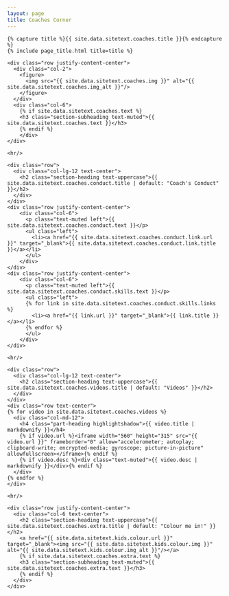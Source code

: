 ```yaml
---
layout: page
title: Coaches Corner
---
```

<section class="page-section" id="{{ site.data.sitetext.coaches.section | default: "coaches" }}">
  <div class="container">

    {% capture title %}{{ site.data.sitetext.coaches.title }}{% endcapture %}
    {% include page_title.html title=title %}

    <div class="row justify-content-center">
      <div class="col-2">
        <figure>
          <img src="{{ site.data.sitetext.coaches.img }}" alt="{{ site.data.sitetext.coaches.img_alt }}"/>
        </figure>
      </div>
      <div class="col-6">    
        {% if site.data.sitetext.coaches.text %}
        <h3 class="section-subheading text-muted">{{ site.data.sitetext.coaches.text }}</h3>
        {% endif %}
        </div>
    </div>

    <hr/>

    <div class="row">
      <div class="col-lg-12 text-center">
        <h2 class="section-heading text-uppercase">{{ site.data.sitetext.coaches.conduct.title | default: "Coach's Conduct" }}</h2>
      </div>
    </div>
    <div class="row justify-content-center">
        <div class="col-6">
          <p class="text-muted left">{{ site.data.sitetext.coaches.conduct.text }}</p>
          <ul class="left">
            <li><a href="{{ site.data.sitetext.coaches.conduct.link.url }}" target="_blank">{{ site.data.sitetext.coaches.conduct.link.title }}</a></li>
          </ul>
        </div>
    </div>
    <div class="row justify-content-center">
        <div class="col-6">
          <p class="text-muted left">{{ site.data.sitetext.coaches.conduct.skills.text }}</p>
          <ul class="left">
          {% for link in site.data.sitetext.coaches.conduct.skills.links %}  
            <li><a href="{{ link.url }}" target="_blank">{{ link.title }}</a></li>
          {% endfor %}
          </ul>
        </div>
    </div>

    <hr/>

    <div class="row">
      <div class="col-lg-12 text-center">
        <h2 class="section-heading text-uppercase">{{ site.data.sitetext.coaches.videos.title | default: "Videos" }}</h2>
      </div>
    </div>
    <div class="row text-center">
    {% for video in site.data.sitetext.coaches.videos %}
      <div class="col-md-12">
        <h4 class="part-heading highlightshadow">{{ video.title | markdownify }}</h4>
        {% if video.url %}<iframe width="560" height="315" src="{{ video.url }}" frameborder="0" allow="accelerometer; autoplay; clipboard-write; encrypted-media; gyroscope; picture-in-picture" allowfullscreen></iframe>{% endif %}
        {% if video.desc %}<div class="text-muted">{{ video.desc | markdownify }}</div>{% endif %}
      </div>
    {% endfor %}
    </div>

    <hr/> 

    <div class="row justify-content-center">
      <div class="col-6 text-center">
        <h2 class="section-heading text-uppercase">{{ site.data.sitetext.coaches.extra.title | default: "Colour me in!" }}</h2>
        <a href="{{ site.data.sitetext.kids.colour.url }}" target="_blank"><img src="{{ site.data.sitetext.kids.colour.img }}" alt="{{ site.data.sitetext.kids.colour.img_alt }}"/></a>
        {% if site.data.sitetext.coaches.extra.text %}
        <h3 class="section-subheading text-muted">{{ site.data.sitetext.coaches.extra.text }}</h3>
        {% endif %}
      </div>
    </div>

  </div>
</section>
